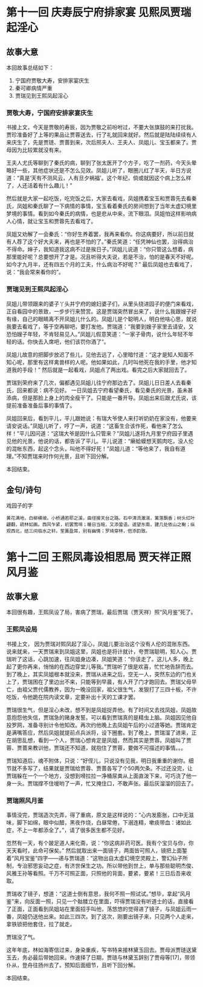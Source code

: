 # 第十一回 庆寿辰宁府排家宴 见熙凤贾瑞起淫心 

## 故事大意

本回故事总结如下：

1. 宁国府贾敬大寿，安排家宴庆生
2. 秦可卿病情严重
3. 贾瑞见到王熙凤起淫心 


### 贾敬大寿，宁国府安排家宴庆生

书接上文，今天是贾敬的寿辰，因为贾敬之前吩咐过，不要大张旗鼓的来打扰我。贾珍准备好了上等的果品让贾蓉送去，行了礼就回来就好。然后就是陆陆续续有人来庆生了，先是贾琏、贾蔷到来，次后邢夫人、王夫人、凤姐儿、宝玉都来了。贾母因为比较累就没有来。

王夫人尤氏等聊到了秦氏的病，聊到了张太医开了个方子，吃了一剂药，今天头晕略好一些，其他症状还是不怎么见效。凤姐儿听了，眼圈儿红了半天，半日方说道：“真是‘天有不测风云，人有旦夕祸福’。这个年纪，倘或就因这个病上怎么样了，人还活着有什么趣儿！”

然后就是大家一起吃饭，吃完饭之后，大家去看戏，凤姐携着宝玉和贾蓉先去看秦氏，凤姐和秦氏聊了一下病情的事情，宝玉看着秦氏的房间想到了当年太虚幻境里梦境的事情。看到如今秦氏的病情，也是悲从中来，流下眼泪。凤姐怕这样影响病人心情，就让宝玉和贾蓉先去看戏了。

凤姐又劝解了一会秦氏：“你好生养着罢，我再来看你。你这病要好，所以前日就有人荐了这个好大夫来，再也是不怕的了。”秦氏笑道：“任凭神仙也罢，治得病治不得命。婶子，我知道我这病不过是挨日子。”凤姐儿说道：“你只管这么想着，病那里能好呢？总要想开了才是。况且听得大夫说，若是不治，怕的是春天不好呢。如今才九月半，还有四五个月的工夫，什么病治不好呢？” 最后凤姐也去看戏了，说：“我会常来看你的”。


### 贾瑞见到王熙凤起淫心

凤姐儿带领跟来的婆子丫头并宁府的媳妇婆子们，从里头绕进园子的便门来看戏，正自看园中的景致，一步步行来赞赏。这是贾瑞突然冒出来了，说什么我跟嫂子好有缘，自己的眼睛离不开凤姐儿什么的。凤姐儿是个聪明人，明白他啥心思，就说我要去看戏了，等于空再聊吧，要打发他。贾瑞道：“我要到嫂子家里去请安，又恐怕嫂子年轻，不肯轻易见人。”凤姐儿假意笑道：“一家子骨肉，说什么年轻不年轻的话。你快去入席吧，他们该罚你酒了”。

凤姐儿故意的把脚步放迟了些儿，见他去远了，心里暗忖道：“这才是知人知面不知心呢，那里有这样禽兽样的人呢。他如果如此，几时叫他死在我的手里，他才知道我的手段！” 然后就是一起看戏，凤姐点了两出戏。看完之后大家就回去了。

贾瑞到荣府来了几次，偏都遇见凤姐儿往宁府那边去了。凤姐儿日日差人去看秦氏，回来都说：病不见好。 一日凤姐去宁府看望秦氏，看见秦氏的光景，虽未甚添病，但是那脸上身上的肉全瘦干了。只能是一番开导。凤姐出来后跟尤氏说，该提前准备准备后事的事情了。

凤姐回来后，看到平儿，平儿跟她说：有瑞大爷使人来打听奶奶在家没有，他要来请安说话。”凤姐儿听了，哼了一声，说道：“这畜生合该作死，看他来了怎么样！”平儿因问道：“这瑞大爷是因什么只管来？”凤姐儿遂将九月里宁府园子里遇见他的光景，他说的话，都告诉了平儿。平儿说道：“癞蛤蟆想天鹅肉吃，没人伦的混帐东西，起这个念头，叫他不得好死！”凤姐儿道：“等他来了，我自有道理。”不知贾瑞来时作何光景，且听下回分解。

本回结束。

## 金句/诗句

戏园子的字
```shell
黄花满地，白柳横坡。小桥通若耶之溪，曲径接天台之路。石中清流激湍，篱落飘香；树头红叶翩翻，疏林如画。西风乍紧，初罢莺啼；暖日当暄，又添蛩语。遥望东南，建几处依山之榭；纵观西北，结三间临水之轩。笙簧盈耳，别有幽情；罗绮穿林，倍添韵致。
```


# 第十二回 王熙凤毒设相思局 贾天祥正照风月鉴

## 故事大意

本回很有趣，王熙凤设了局，害病了贾瑞，最后贾瑞（贾天祥）照“风月鉴”死了。

### 王熙凤设局

书接上文， 因为贾瑞对熙凤起了淫心，凤姐儿要治治这个没有人伦的混账东西。说来就来，一天贾瑞来到凤姐这里，凤姐也是将计就计，夸贾瑞聪明，知人心。贾瑞听了这话，心跳加速，往凤姐身边凑，凤姐笑道：“你该走了。这儿人多，晚上起了更你再来，悄悄的在西边穿堂儿等我。”贾瑞听了很是欢喜，忙忙地告辞而去。到了晚上，其实凤姐根本就没来，贾瑞从进来之后，空无一人，突然东边的门也关上了，贾瑞困在了里边出不来，只能等到早晨，有人开了门才跑回去。贾瑞父母早亡，由祖父贾代儒教养，因为一晚没回家，祖父很生气，发狠打了三四十板，不许吃饭，令他跪在院内读文章，定要补出十天的工课才罢。

贾瑞很生气，但是淫心未改，想不到是凤姐捉弄他。有了时间又去找凤姐，凤姐故意抱怨他失信，贾瑞急的赌身发誓。可以看到贾瑞真的是精虫上脑。凤姐因见他自投罗网，准备寻别计令他知改。再次约他晚上去凤姐午后的小过道等她。贾瑞肯定是满嘴答应，然后凤姐就提前点兵派将，设下圈套。到了晚上，贾瑞溜了进来，正在胡思乱想，看到一个人，贾瑞心想肯定是凤姐，然而其实是贾蓉。凤姐叫了贾蓉、贾蔷来教训他，贾瑞还不知道，就抱住了贾蓉，要做不可描述的事情。。。

贾瑞知道后，魂不附体，只说：“好侄儿，只说没有见我，明日我重重的谢你。细节就不多写了，结果就是贾瑞给贾蓉、贾蔷各写了个50两欠条。不过还没完，让贾瑞躲在一个一个地方，没想到嗗拉拉一净桶尿粪从上面直泼下来，可巧浇了他一身一头。贾瑞撑不住嗳哟了一声，忙又掩住口，不敢声张。最后灰溜溜的回去了。

### 贾瑞照风月鉴

事情没完，贾瑞造次先弄，得了重病，原文是这样说的：“心内发膨胀，口中无滋味，脚下如绵，眼中似醋，黑夜作烧，白昼常倦，下溺连精，嗽痰带血：诸如此症，不上一年都添全了。”，请了很多医生都不见好。


忽然有一天，有个跛足道人来化斋，说：“你这病非药可医。我有个宝贝与你，你天天看时，此命可保矣。” 然后就取出来一面镜子，两面皆可照人，镜把上面錾着“风月宝鉴”四字——递与贾瑞道：“这物出自太虚幻境空灵殿上，警幻仙子所制，专治邪思妄动之症，有济世保生之功。所以带他到世上，单与那些聪明杰俊、风雅王孙等看照。千万不可照正面，只照他的背面，要紧，要紧！三日后吾来收取。

贾瑞收了镜子，想道：“这道士倒有意思，我何不照一照试试。”想毕，拿起“风月鉴”来，向反面一照，只见一个骷髅立在里面，吓得贾瑞没有听道士的话，直接看了正面，正面看到凤姐站在里面招手叫他，荡悠悠的觉得进了镜子，与凤姐云雨一番，凤姐仍送他出来。如此三四次。到了这次，刚要出镜子来，只见两个人走来，拿铁锁把他套住，拉了就走。

贾瑞没了气。


这年年底，林如海寄信过来，身染重疾，写书特来接林黛玉回去。贾母派贾琏送黛玉去，务必最后带她回来。作速择了日期，贾琏与林黛玉辞别了贾母等[17]，带领仆从，登舟往扬州去了。预知后面细节，且听下回分解。


本回结束。
